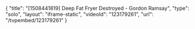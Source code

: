 {
    "title": "[1508441819] Deep Fat Fryer Destroyed - Gordon Ramsay",
    "type": "solo",
    "layout": "iframe-static",
    "videoId": "123179261",
    "url": "\/tvpembed\/123179261"
}